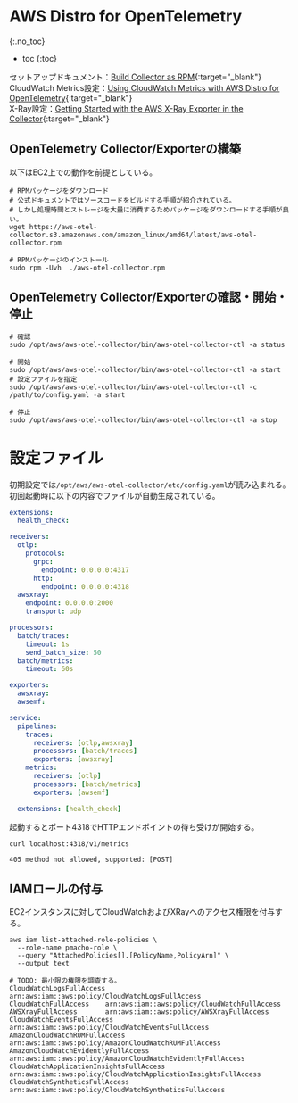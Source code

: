# AWS Distro for OpenTelemetry
{:.no_toc}

* toc
{:toc}

セットアップドキュメント：[Build Collector as RPM](https://aws-otel.github.io/docs/setup/build-collector-as-rpm){:target="_blank"}  
CloudWatch Metrics設定：[Using CloudWatch Metrics with AWS Distro for OpenTelemetry](https://aws-otel.github.io/docs/getting-started/cloudwatch-metrics){:target="_blank"}  
X-Ray設定：[Getting Started with the AWS X-Ray Exporter in the Collector](https://aws-otel.github.io/docs/getting-started/x-ray){:target="_blank"}

## OpenTelemetry Collector/Exporterの構築
以下はEC2上での動作を前提としている。

```shell
# RPMパッケージをダウンロード
# 公式ドキュメントではソースコードをビルドする手順が紹介されている。
# しかし処理時間とストレージを大量に消費するためパッケージをダウンロードする手順が良い。
wget https://aws-otel-collector.s3.amazonaws.com/amazon_linux/amd64/latest/aws-otel-collector.rpm

# RPMパッケージのインストール
sudo rpm -Uvh  ./aws-otel-collector.rpm
```

## OpenTelemetry Collector/Exporterの確認・開始・停止
```shell
# 確認
sudo /opt/aws/aws-otel-collector/bin/aws-otel-collector-ctl -a status

# 開始
sudo /opt/aws/aws-otel-collector/bin/aws-otel-collector-ctl -a start
# 設定ファイルを指定
sudo /opt/aws/aws-otel-collector/bin/aws-otel-collector-ctl -c /path/to/config.yaml -a start

# 停止
sudo /opt/aws/aws-otel-collector/bin/aws-otel-collector-ctl -a stop
```

# 設定ファイル
初期設定では`/opt/aws/aws-otel-collector/etc/config.yaml`が読み込まれる。  
初回起動時に以下の内容でファイルが自動生成されている。

```yaml
extensions:
  health_check:

receivers:
  otlp:
    protocols:
      grpc:
        endpoint: 0.0.0.0:4317
      http:
        endpoint: 0.0.0.0:4318
  awsxray:
    endpoint: 0.0.0.0:2000
    transport: udp

processors:
  batch/traces:
    timeout: 1s
    send_batch_size: 50
  batch/metrics:
    timeout: 60s

exporters:
  awsxray:
  awsemf:

service:
  pipelines:
    traces:
      receivers: [otlp,awsxray]
      processors: [batch/traces]
      exporters: [awsxray]
    metrics:
      receivers: [otlp]
      processors: [batch/metrics]
      exporters: [awsemf]

  extensions: [health_check]
```

起動するとポート4318でHTTPエンドポイントの待ち受けが開始する。

```shell
curl localhost:4318/v1/metrics

405 method not allowed, supported: [POST]
```

## IAMロールの付与
EC2インスタンスに対してCloudWatchおよびXRayへのアクセス権限を付与する。

```shell
aws iam list-attached-role-policies \
  --role-name pmacho-role \
  --query "AttachedPolicies[].[PolicyName,PolicyArn]" \
  --output text

# TODO: 最小限の権限を調査する。
CloudWatchLogsFullAccess        arn:aws:iam::aws:policy/CloudWatchLogsFullAccess
CloudWatchFullAccess    arn:aws:iam::aws:policy/CloudWatchFullAccess
AWSXrayFullAccess       arn:aws:iam::aws:policy/AWSXrayFullAccess
CloudWatchEventsFullAccess      arn:aws:iam::aws:policy/CloudWatchEventsFullAccess
AmazonCloudWatchRUMFullAccess   arn:aws:iam::aws:policy/AmazonCloudWatchRUMFullAccess
AmazonCloudWatchEvidentlyFullAccess     arn:aws:iam::aws:policy/AmazonCloudWatchEvidentlyFullAccess
CloudWatchApplicationInsightsFullAccess arn:aws:iam::aws:policy/CloudWatchApplicationInsightsFullAccess
CloudWatchSyntheticsFullAccess  arn:aws:iam::aws:policy/CloudWatchSyntheticsFullAccess
```
